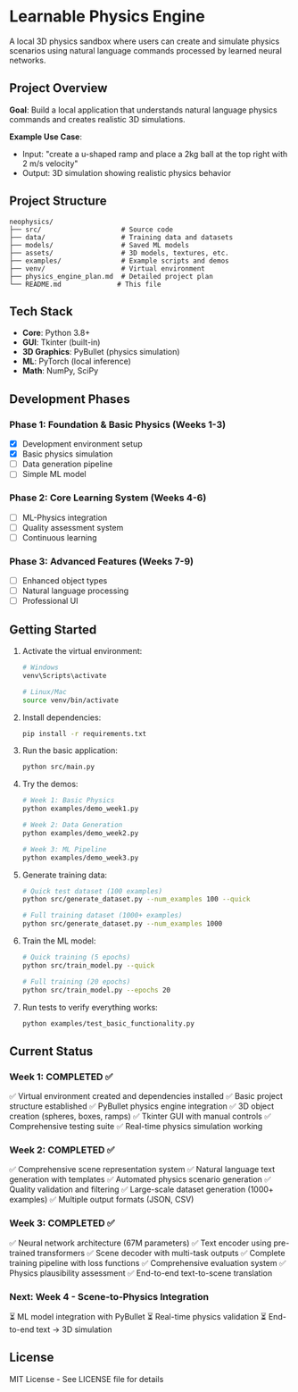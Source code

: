 # Learnable Physics Engine

A local 3D physics sandbox where users can create and simulate physics scenarios using natural language commands processed by learned neural networks.

## Project Overview

**Goal**: Build a local application that understands natural language physics commands and creates realistic 3D simulations.

**Example Use Case**: 
- Input: "create a u-shaped ramp and place a 2kg ball at the top right with 2 m/s velocity"
- Output: 3D simulation showing realistic physics behavior

## Project Structure

```
neophysics/
├── src/                    # Source code
├── data/                   # Training data and datasets
├── models/                 # Saved ML models
├── assets/                 # 3D models, textures, etc.
├── examples/               # Example scripts and demos
├── venv/                   # Virtual environment
├── physics_engine_plan.md  # Detailed project plan
└── README.md              # This file
```

## Tech Stack

- **Core**: Python 3.8+
- **GUI**: Tkinter (built-in)
- **3D Graphics**: PyBullet (physics simulation)
- **ML**: PyTorch (local inference)
- **Math**: NumPy, SciPy

## Development Phases

### Phase 1: Foundation & Basic Physics (Weeks 1-3)
- [x] Development environment setup
- [x] Basic physics simulation
- [ ] Data generation pipeline
- [ ] Simple ML model

### Phase 2: Core Learning System (Weeks 4-6)
- [ ] ML-Physics integration
- [ ] Quality assessment system
- [ ] Continuous learning

### Phase 3: Advanced Features (Weeks 7-9)
- [ ] Enhanced object types
- [ ] Natural language processing
- [ ] Professional UI

## Getting Started

1. Activate the virtual environment:
   ```bash
   # Windows
   venv\Scripts\activate
   
   # Linux/Mac
   source venv/bin/activate
   ```

2. Install dependencies:
   ```bash
   pip install -r requirements.txt
   ```

3. Run the basic application:
   ```bash
   python src/main.py
   ```

4. Try the demos:
   ```bash
   # Week 1: Basic Physics
   python examples/demo_week1.py

   # Week 2: Data Generation
   python examples/demo_week2.py

   # Week 3: ML Pipeline
   python examples/demo_week3.py
   ```

5. Generate training data:
   ```bash
   # Quick test dataset (100 examples)
   python src/generate_dataset.py --num_examples 100 --quick

   # Full training dataset (1000+ examples)
   python src/generate_dataset.py --num_examples 1000
   ```

6. Train the ML model:
   ```bash
   # Quick training (5 epochs)
   python src/train_model.py --quick

   # Full training (20 epochs)
   python src/train_model.py --epochs 20
   ```

7. Run tests to verify everything works:
   ```bash
   python examples/test_basic_functionality.py
   ```

## Current Status

### Week 1: COMPLETED ✅
✅ Virtual environment created and dependencies installed
✅ Basic project structure established
✅ PyBullet physics engine integration
✅ 3D object creation (spheres, boxes, ramps)
✅ Tkinter GUI with manual controls
✅ Comprehensive testing suite
✅ Real-time physics simulation working

### Week 2: COMPLETED ✅
✅ Comprehensive scene representation system
✅ Natural language text generation with templates
✅ Automated physics scenario generation
✅ Quality validation and filtering
✅ Large-scale dataset generation (1000+ examples)
✅ Multiple output formats (JSON, CSV)

### Week 3: COMPLETED ✅
✅ Neural network architecture (67M parameters)
✅ Text encoder using pre-trained transformers
✅ Scene decoder with multi-task outputs
✅ Complete training pipeline with loss functions
✅ Comprehensive evaluation system
✅ Physics plausibility assessment
✅ End-to-end text-to-scene translation

### Next: Week 4 - Scene-to-Physics Integration
⏳ ML model integration with PyBullet
⏳ Real-time physics validation
⏳ End-to-end text → 3D simulation

## License

MIT License - See LICENSE file for details

